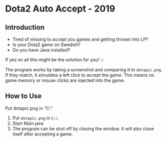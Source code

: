 # Dota2 Auto Accept - 2019

## Introduction
+ Tired of missing to accept you games and getting 
thrown into LP? 
+ Is your Dota2 game on Swedish?
+ Do you have Java installed?

If yes on all this might be the solution for you! 💥

The program works by taking a screenshot and comparing it to `dotapic.png`. If they match, it simulates a left click to accept the game. This means no game memory or mouse clicks are injected into the game.

## How to Use

Put dotapic.png in "C:\" 

1. Put `dotapic.png` in `C:\`
2. Start Main.java
3. The program can be shut off by closing the window. It will also close itself after accepting a game.
